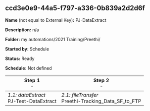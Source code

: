 ## ccd3e0e9-44a5-f797-a336-0b839a2d2d6f

**Name** (not equal to External Key)**:** PJ-DataExtract

**Description:** n/a

**Folder:** my automations/2021 Training/Preethi/

**Started by:** Schedule

**Status:** Ready

**Schedule:** Not defined

| Step 1<br>_-_ | Step 2<br>_-_ |
| --- | --- |
| _1.1: dataExtract_<br>PJ-Test-DataExtract | _2.1: fileTransfer_<br>Preethi-Tracking_Data_SF_to_FTP |
